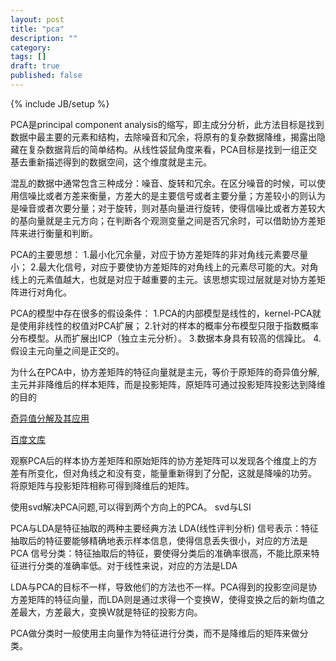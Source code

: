 ```yaml
---
layout: post
title: "pca"
description: ""
category: 
tags: []
draft: true
published: false
---
```

{% include JB/setup %}

PCA是principal component analysis的缩写，即主成分分析，此方法目标是找到数据中最主要的元素和结构，去除噪音和冗余，将原有的复杂数据降维，揭露出隐藏在复杂数据背后的简单结构。从线性袋鼠角度来看，PCA目标是找到一组正交基去重新描述得到的数据空间，这个维度就是主元。

混乱的数据中通常包含三种成分：噪音、旋转和冗余。在区分噪音的时候，可以使用信噪比或者方差来衡量，方差大的是主要信号或者主要分量；方差较小的则认为是噪音或者次要分量；对于旋转，则对基向量进行旋转，使得信噪比或者方差较大的基向量就是主元方向；在判断各个观测变量之间是否冗余时，可以借助协方差矩阵来进行衡量和判断。

PCA的主要思想：
1.最小化冗余量，对应于协方差矩阵的非对角线元素要尽量小；
2.最大化信号，对应于要使协方差矩阵的对角线上的元素尽可能的大。对角线上的元素值越大，也就是对应于越重要的主元。该思想实现过层就是对协方差矩阵进行对角化。

PCA的模型中存在很多的假设条件：
1.PCA的内部模型是线性的，kernel-PCA就是使用非线性的权值对PCA扩展；
2.针对的样本的概率分布模型只限于指数概率分布模型。从而扩展出ICP（独立主元分析）。
3.数据本身具有较高的信躁比。
4.假设主元向量之间是正交的。

为什么在PCA中，协方差矩阵的特征向量就是主元，等价于原矩阵的奇异值分解,主元并非降维后的样本矩阵，而是投影矩阵，原矩阵可通过投影矩阵投影达到降维的目的

[奇异值分解及其应用](http://www.cnblogs.com/LeftNotEasy/archive/2011/01/19/svd-and-applications.html)

[百度文库](http://wenku.baidu.com/view/14ca1548e518964bcf847c28.html?re=view)

观察PCA后的样本协方差矩阵和原始矩阵的协方差矩阵可以发现各个维度上的方差有所变化，但对角线之和没有变，能量重新得到了分配，这就是降噪的功劳。
将原矩阵与投影矩阵相称可得到降维后的矩阵。

使用svd解决PCA问题,可以得到两个方向上的PCA。
svd与LSI

PCA与LDA是特征抽取的两种主要经典方法
LDA(线性评判分析)
信号表示：特征抽取后的特征要能够精确地表示样本信息，使得信息丢失很小，对应的方法是PCA
信号分类：特征抽取后的特征，要使得分类后的准确率很高，不能比原来特征进行分类的准确率低。对于线性来说，对应的方法是LDA


LDA与PCA的目标不一样，导致他们的方法也不一样。PCA得到的投影空间是协方差矩阵的特征向量，而LDA则是通过求得一个变换W，使得变换之后的新均值之差最大，方差最大，变换W就是特征的投影方向。

PCA做分类时一般使用主向量作为特征进行分类，而不是降维后的矩阵来做分类。


